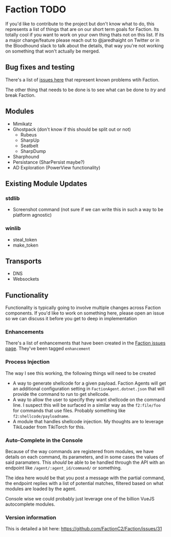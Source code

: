 # Faction TODO
If you'd like to contribute to the project but don't know what to do, this represents a list of things that are on our short term goals for Faction. Its totally cool if you want to work on your own thing thats not on this list. If its a major change/feature please reach out to @jaredhaight on Twitter or in the Bloodhound slack to talk about the details, that way you're not working on something that won't actually be merged.

## Bug fixes and testing
There's a list of [issues here](https://github.com/FactionC2/Faction/issues/) that represent known problems wtih Faction.

The other thing that needs to be done is to see what can be done to *try* and break Faction.

## Modules
* Mimikatz
* Ghostpack (don't know if this should be split out or not)
  - Rubeus
  - SharpUp
  - Seatbelt
  - SharpDump
* Sharphound
* Persistance (SharPersist maybe?)
* AD Exploration (PowerView functionality)

## Existing Module Updates
### stdlib
* Screenshot command (not sure if we can write this in such a way to be platform agnostic)

### winlib
* steal_token
* make_token

## Transports
* DNS
* Websockets

## Functionality
Functionality is typically going to involve multiple changes across Faction components. If you'd like to work on something here, please open an issue so we can discuss it before you get to deep in implementation

### Enhancements
There's a list of enhancements that have been created in the [Faction issues page](https://github.com/FactionC2/Faction/issues?q=is%3Aissue+is%3Aopen+label%3Aenhancement). They've been tagged `enhancement`

### Process Injection
The way I see this working, the following things will need to be created

* A way to generate shellcode for a given payload. Faction Agents will get an additional configuration setting in `FactionAgent.dotnet.json` that will provide the command to run to get shellcode.
* A way to allow the user to specify they want shellcode on the command line. I suspect this will be surfaced in a similar way as the `f2:file/foo` for commands that use files. Probably something like `f2:shellcode/payloadname`. 
* A module that handles shellcode injection. My thoughts are to leverage TikiLoader from TikiTorch for this.

### Auto-Complete in the Console
Because of the way commands are registered from modules, we have details on each command, its parameters, and in some cases the values of said paramaters. This *should* be able to be handled through the API with an endpoint like `/agent/:agent_id/command/` or something. 

The idea here would be that you post a message with the partial command, the endpoint replies with a list of potential matches, filtered based on what modules are loaded by the agent.

Console wise we could probably just leverage one of the billion VueJS autocomplete modules.

### Version information
This is detailed a bit here: https://github.com/FactionC2/Faction/issues/31
